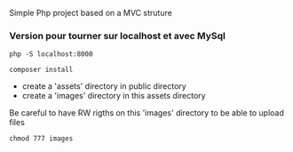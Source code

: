 Simple Php project based on a MVC struture

### Version pour tourner sur localhost et avec MySql
```
php -S localhost:8000
```

```
composer install
```
- create a 'assets' directory in public directory
- create a 'images' directory in this assets directory

Be careful to have RW rigths on this 'images' directory to be able to upload files
```
chmod 777 images
```